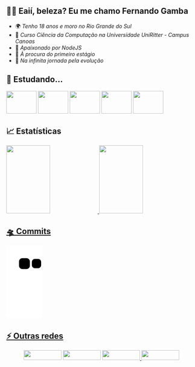 ## 🧒🏽 Eaií, beleza? Eu me chamo Fernando Gamba

- 🌍 *Tenho 18 anos e moro no Rio Grande do Sul*
- 📕 *Curso Ciência da Computação na Universidade UniRitter - Campus Canoas* 
- 🌱 *Apaixonado por NodeJS*
- 🔭 *À procura do primeiro estágio*
- 🚀 *Na infinita jornada pela evolução*

## 📝 Estudando...
<div >
 <img src="https://cdn.jsdelivr.net/gh/devicons/devicon/icons/javascript/javascript-original.svg" width="80" height="60">
 <img src="https://cdn.jsdelivr.net/gh/devicons/devicon/icons/typescript/typescript-original.svg" width="80" height="60">   
 <img src="https://cdn.jsdelivr.net/gh/devicons/devicon/icons/nodejs/nodejs-original.svg" width="80" height="60">      
 <img src="https://cdn.jsdelivr.net/gh/devicons/devicon/icons/react/react-original.svg" width="80" height="60"> 
 <img src="https://cdn.jsdelivr.net/gh/devicons/devicon/icons/socketio/socketio-original.svg" width="80" height="60"/>
</div>

## 📈 Estatísticas

<div>
  <a href="https://github.com/Gambinha">
  <img height="180em" width="48%" src="https://github-readme-stats.vercel.app/api/top-langs/?username=Gambinha&layout=compact&langs_count=7&theme=tokyonight&hide_border=true"/>
  <img height="180em" width="48%" src="https://github-readme-stats.vercel.app/api?username=Gambinha&show_icons=true&theme=tokyonight&include_all_commits=true&count_private=true&hide_border=true"/>
</div>
 
## 🛸 Commits
 
![Snake animation](https://github.com/Gambinha/Gambinha/blob/output/github-contribution-grid-snake.svg)
  
## ⚡ Outras redes
  
<div align="center">
  <a href="https://twitter.com/FernandoGamba19" target="_blank" ><img width="100" height="26" src="https://img.shields.io/badge/Twitter-2CA5E0?style=for-the-badge&logo=twitter&logoColor=white" target="_blank"></a>   
  <a href="https://instagram.com/fernando_gmb" target="_blank" ><img width="100" height="26" src="https://img.shields.io/badge/-Instagram-%23E4405F?style=for-the-             badge&logo=instagram&logoColor=white" target="_blank"></a>    
  <a href="mailto:fernandogamba19@gmail.com" target="_blank" ><img width="100" height="26" src="https://img.shields.io/badge/-Gmail-ff9800?style=for-the-badge&logo=gmail&logoColor=white" target="_blank"> </a> 
  <a href="https://www.linkedin.com/in/fernando-gamba-5077b917b/" target="_blank"><img width="100" height="26" src="https://img.shields.io/badge/-LinkedIn-%230077B5?style=for-the-badge&logo=linkedin&logoColor=white" target="_blank"></a>  
</div>
 
  
